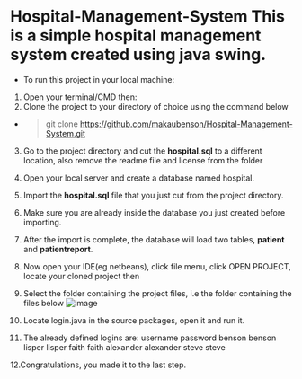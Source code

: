 # Hospital-Management-System This is a simple hospital management system created using java swing.
* To run this project in your local machine:
1. Open your terminal/CMD then:
2. Clone the project to your directory of choice using the command below
*  > git clone https://github.com/makaubenson/Hospital-Management-System.git
3. Go to the project directory and cut the **hospital.sql** to a different location, also remove the readme file and license from the folder
4. Open your local server and create a database named hospital.
5. Import the **hospital.sql** file that you just cut from the project directory.
6. Make sure you are already inside the database you just created before importing.
7. After the <addr> import is complete, the database will load two tables, **patient** and **patientreport**.
8. Now open your IDE(eg netbeans), click file menu, click OPEN PROJECT, locate your cloned project then
9. Select the folder containing the project files, i.e the folder containing the files below
  ![image](https://user-images.githubusercontent.com/59168713/124418570-74254600-dd64-11eb-815e-7379df1db1ce.png)
10. Locate login.java in the source packages, open it and run it.
  
11. The already defined logins are:
  username    password
  benson      benson
  lisper      lisper
  faith       faith
  alexander   alexander
  steve       steve
  
12.Congratulations, you made it to the last step.
